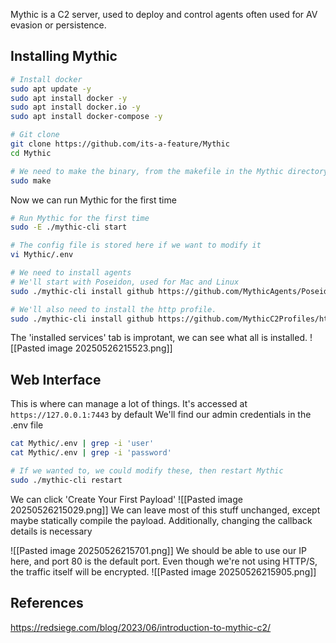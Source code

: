 
Mythic is a C2 server, used to deploy and control agents often used for AV evasion or persistence. 

## Installing Mythic

```bash
# Install docker
sudo apt update -y
sudo apt install docker -y
sudo apt install docker.io -y
sudo apt install docker-compose -y

# Git clone
git clone https://github.com/its-a-feature/Mythic
cd Mythic

# We need to make the binary, from the makefile in the Mythic directory.
sudo make
```

Now we can run Mythic for the first time
```bash
# Run Mythic for the first time
sudo -E ./mythic-cli start

# The config file is stored here if we want to modify it
vi Mythic/.env

# We need to install agents
# We'll start with Poseidon, used for Mac and Linux
sudo ./mythic-cli install github https://github.com/MythicAgents/Poseidon

# We'll also need to install the http profile.
sudo ./mythic-cli install github https://github.com/MythicC2Profiles/http
```
The 'installed services' tab is improtant, we can see what all is installed.
![[Pasted image 20250526215523.png]]
## Web Interface
This is where can manage a lot of things. It's accessed at
`https://127.0.0.1:7443` by default
We'll find our admin credentials in the .env file
```bash
cat Mythic/.env | grep -i 'user'
cat Mythic/.env | grep -i 'password'

# If we wanted to, we could modify these, then restart Mythic
sudo ./mythic-cli restart
```

We can click 'Create Your First Payload'
![[Pasted image 20250526215029.png]]
We can leave most of this stuff unchanged, except maybe statically compile the payload.
Additionally, changing the callback details is necessary

![[Pasted image 20250526215701.png]]
We should be able to use our IP here, and port 80 is the default port. Even though we're not using HTTP/S, the traffic itself will be encrypted.
![[Pasted image 20250526215905.png]]

## References
https://redsiege.com/blog/2023/06/introduction-to-mythic-c2/
